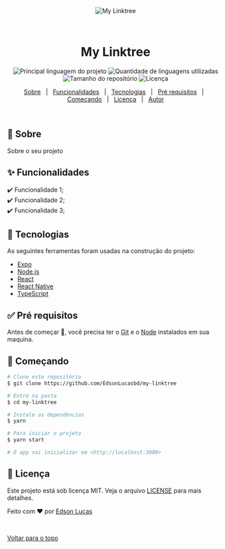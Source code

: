 <div align="center" id="top"> 
  <img src="./.github/app.gif" alt="My Linktree" />

  &#xa0;

  <!-- <a href="https://mylinktree.netlify.com">Demo</a> -->
</div>

<h1 align="center">My Linktree</h1>

<p align="center">
  <img alt="Principal linguagem do projeto" src="https://img.shields.io/github/languages/top/EdsonLucasbd/my-linktree?color=56BEB8">

  <img alt="Quantidade de linguagens utilizadas" src="https://img.shields.io/github/languages/count/EdsonLucasbd/my-linktree?color=56BEB8">

  <img alt="Tamanho do repositório" src="https://img.shields.io/github/repo-size/EdsonLucasbd/my-linktree?color=56BEB8">

  <img alt="Licença" src="https://img.shields.io/github/license/EdsonLucasbd/my-linktree?color=56BEB8">

  <!-- <img alt="Github issues" src="https://img.shields.io/github/issues/EdsonLucasbd/my-linktree?color=56BEB8" /> -->

  <!-- <img alt="Github forks" src="https://img.shields.io/github/forks/EdsonLucasbd/my-linktree?color=56BEB8" /> -->

  <!-- <img alt="Github stars" src="https://img.shields.io/github/stars/EdsonLucasbd/my-linktree?color=56BEB8" /> -->
</p>

<!-- Status -->

<!-- <h4 align="center"> 
	🚧  My Linktree 🚀 Em construção...  🚧
</h4> 

<hr> -->

<p align="center">
  <a href="#dart-sobre">Sobre</a> &#xa0; | &#xa0; 
  <a href="#sparkles-funcionalidades">Funcionalidades</a> &#xa0; | &#xa0;
  <a href="#rocket-tecnologias">Tecnologias</a> &#xa0; | &#xa0;
  <a href="#white_check_mark-pré-requisitos">Pré requisitos</a> &#xa0; | &#xa0;
  <a href="#checkered_flag-começando">Começando</a> &#xa0; | &#xa0;
  <a href="#memo-licença">Licença</a> &#xa0; | &#xa0;
  <a href="https://github.com/EdsonLucasbd" target="_blank">Autor</a>
</p>

<br>

## :dart: Sobre ##

Sobre o seu projeto

## :sparkles: Funcionalidades ##

:heavy_check_mark: Funcionalidade 1;\
:heavy_check_mark: Funcionalidade 2;\
:heavy_check_mark: Funcionalidade 3;

## :rocket: Tecnologias ##

As seguintes ferramentas foram usadas na construção do projeto:

- [Expo](https://expo.io/)
- [Node.js](https://nodejs.org/en/)
- [React](https://pt-br.reactjs.org/)
- [React Native](https://reactnative.dev/)
- [TypeScript](https://www.typescriptlang.org/)

## :white_check_mark: Pré requisitos ##

Antes de começar :checkered_flag:, você precisa ter o [Git](https://git-scm.com) e o [Node](https://nodejs.org/en/) instalados em sua maquina.

## :checkered_flag: Começando ##

```bash
# Clone este repositório
$ git clone https://github.com/EdsonLucasbd/my-linktree

# Entre na pasta
$ cd my-linktree

# Instale as dependências
$ yarn

# Para iniciar o projeto
$ yarn start

# O app vai inicializar em <http://localhost:3000>
```

## :memo: Licença ##

Este projeto está sob licença MIT. Veja o arquivo [LICENSE](LICENSE.md) para mais detalhes.


Feito com :heart: por <a href="https://github.com/EdsonLucasbd" target="_blank">Edson Lucas</a>

&#xa0;

<a href="#top">Voltar para o topo</a>
